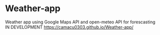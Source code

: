 # Weather-app
Weather app using Google Maps API and open-meteo API for forescasting
IN DEVELOPMENT
https://camacu0303.github.io/Weather-app/
